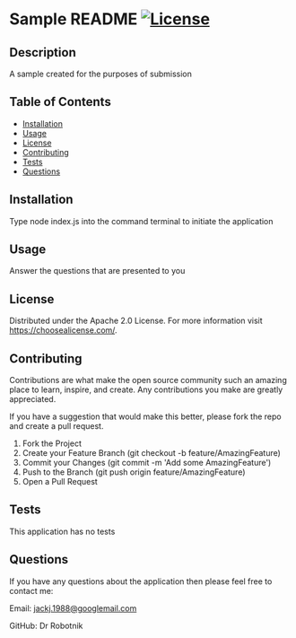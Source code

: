 
# Sample README [![License](https://img.shields.io/badge/License-Apache_2.0-blue.svg)](https://opensource.org/licenses/Apache-2.0)

## Description

A sample created for the purposes of submission

## Table of Contents

- [Installation](#installation)
- [Usage](#usage)
- [License](#license)
- [Contributing](#contributing)
- [Tests](#tests)
- [Questions](#questions)

## Installation

Type node index.js into the command terminal to initiate the application

## Usage

Answer the questions that are presented to you

## License

Distributed under the Apache 2.0 License. For more information visit https://choosealicense.com/.

## Contributing

Contributions are what make the open source community such an amazing place to learn, inspire, and create. Any contributions you make are greatly appreciated.

If you have a suggestion that would make this better, please fork the repo and create a pull request.
1. Fork the Project
2. Create your Feature Branch (git checkout -b feature/AmazingFeature)
3. Commit your Changes (git commit -m 'Add some AmazingFeature')
4. Push to the Branch (git push origin feature/AmazingFeature)
5. Open a Pull Request

## Tests

This application has no tests

## Questions

If you have any questions about the application then please feel free to contact me:

Email: jackj.1988@googlemail.com

GitHub: Dr Robotnik

